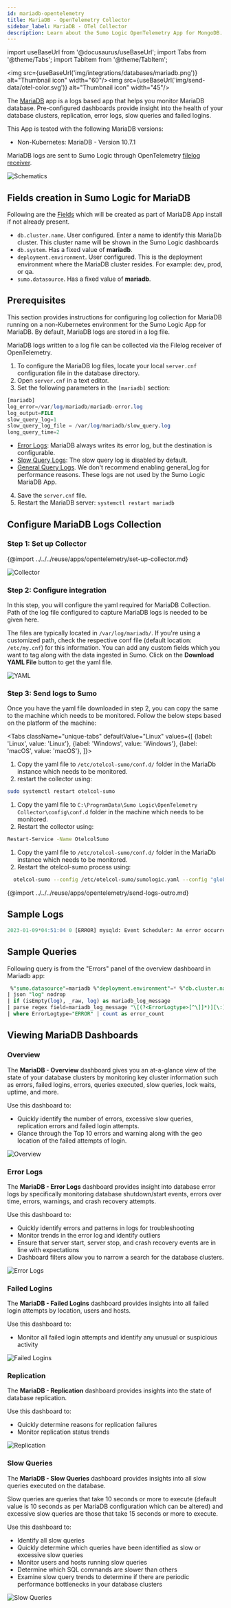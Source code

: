 ```yaml
---
id: mariadb-opentelemetry
title: MariaDB - OpenTelemetry Collector
sidebar_label: MariaDB - OTel Collector
description: Learn about the Sumo Logic OpenTelemetry App for MongoDB.
---
```


import useBaseUrl from '@docusaurus/useBaseUrl';
import Tabs from '@theme/Tabs';
import TabItem from '@theme/TabItem';

<img src={useBaseUrl('img/integrations/databases/mariadb.png')} alt="Thumbnail icon" width="60"/><img src={useBaseUrl('img/send-data/otel-color.svg')} alt="Thumbnail icon" width="45"/>

The [MariaDB](https://mariadb.org/about/) app is a logs based app that helps you monitor MariaDB database. Pre-configured dashboards provide insight into the health of your database clusters, replication, error logs, slow queries and failed logins.

This App is tested with the following MariaDB versions:

- Non-Kubernetes: MariaDB - Version 10.7.1

MariaDB logs are sent to Sumo Logic through OpenTelemetry [filelog receiver](https://github.com/open-telemetry/opentelemetry-collector-contrib/tree/main/receiver/filelogreceiver).

<img src='https://sumologic-app-data-v2.s3.amazonaws.com/dashboards/MariaDB-OpenTelemetry/MariaDB-Schematics.png' alt="Schematics" />

## Fields creation in Sumo Logic for MariaDB

Following are the [Fields](/docs/manage/fields/) which will be created as part of MariaDB App install if not already present.

- `db.cluster.name`. User configured. Enter a name to identify this MariaDb cluster. This cluster name will be shown in the Sumo Logic dashboards
- `db.system`. Has a fixed value of **mariadb**.
- `deployment.environment`. User configured. This is the deployment environment where the MariaDB cluster resides. For example: dev, prod, or qa.
- `sumo.datasource`. Has a fixed value of **mariadb**.

## Prerequisites

This section provides instructions for configuring log collection for MariaDB running on a non-Kubernetes environment for the Sumo Logic App for MariaDB. By default, MariaDB logs are stored in a log file.

MariaDB logs written to a log file can be collected via the Filelog receiver of OpenTelemetry.

1. To configure the MariaDB log files, locate your local `server.cnf` configuration file in the database directory.
2. Open `server.cnf` in a text editor.
3. Set the following parameters in the `[mariadb]` section:
  ```sql
  [mariadb]
  log_error=/var/log/mariadb/mariadb-error.log
  log_output=FILE
  slow_query_log=1
  slow_query_log_file = /var/log/mariadb/slow_query.log
  long_query_time=2
  ```
   - [Error Logs](https://mariadb.com/kb/en/error-log/): MariaDB always writes its error log, but the destination is configurable.
   - [Slow Query Logs](https://mariadb.com/kb/en/slow-query-log-overview/): The slow query log is disabled by default.
   - [General Query Logs](https://mariadb.com/kb/en/general-query-log/). We don't recommend enabling general_log for performance reasons. These logs are not used by the Sumo Logic MariaDB App.
4. Save the `server.cnf` file.
5. Restart the MariaDB server: `systemctl restart mariadb`

## Configure MariaDB Logs Collection

### Step 1: Set up Collector

{@import ../../../reuse/apps/opentelemetry/set-up-collector.md}

<img src='https://sumologic-app-data-v2.s3.amazonaws.com/dashboards/MariaDB-OpenTelemetry/MariaDB-Collector.png' alt="Collector" />

### Step 2: Configure integration

In this step, you will configure the yaml required for MariaDB Collection. Path of the log file configured to capture MariaDB logs is needed to be given here.

The files are typically located in `/var/log/mariadb/`. If you're using a customized path, check the respective conf file (default location: `/etc/my.cnf`) for this information. You can add any custom fields which you want to tag along with the data ingested in Sumo. Click on the **Download YAML File** button to get the yaml file.

<img src='https://sumologic-app-data-v2.s3.amazonaws.com/dashboards/MariaDB-OpenTelemetry/MariaDB-YAML.png' alt="YAML" />

### Step 3: Send logs to Sumo

Once you have the yaml file downloaded in step 2, you can copy the same to the machine which needs to be monitored. Follow the below steps based on the platform of the machine:

<Tabs
  className="unique-tabs"
  defaultValue="Linux"
  values={[
    {label: 'Linux', value: 'Linux'},
    {label: 'Windows', value: 'Windows'},
    {label: 'macOS', value: 'macOS'},
  ]}>

<TabItem value="Linux">

1. Copy the yaml file to `/etc/otelcol-sumo/conf.d/` folder in the MariaDb instance which needs to be monitored.
2. restart the collector using:
  ```sh
  sudo systemctl restart otelcol-sumo
  ```

</TabItem>
<TabItem value="Windows">

1. Copy the yaml file to `C:\ProgramData\Sumo Logic\OpenTelemetry Collector\config\conf.d` folder in the machine which needs to be monitored.
2. Restart the collector using:
  ```sh
  Restart-Service -Name OtelcolSumo
  ```

</TabItem>
<TabItem value="macOS">

1. Copy the yaml file to `/etc/otelcol-sumo/conf.d/` folder in the MariaDb instance which needs to be monitored.
2. Restart the otelcol-sumo process using: 
  ```sh
  otelcol-sumo --config /etc/otelcol-sumo/sumologic.yaml --config "glob:/etc/otelcol-sumo/conf.d/*.yaml"
  ```

</TabItem>
</Tabs>

{@import ../../../reuse/apps/opentelemetry/send-logs-outro.md}

## Sample Logs

```sql
2023-01-09*04:51:04 0 [ERROR] mysqld: Event Scheduler: An error occurred when initializing system tables. Disabling the Event Scheduler.
```

## Sample Queries

Following query is from the "Errors" panel of the overview dashboard in Mariadb app: 

```sql
 %"sumo.datasource"=mariadb %"deployment.environment"=* %"db.cluster.name"=* "[ERROR]"
| json "log" nodrop
| if (isEmpty(log), _raw, log) as mariadb_log_message
| parse regex field=mariadb_log_message "\[(?<ErrorLogtype>[^\]]*)][\:]*\s(?<ErrorMsg>.*)"
| where ErrorLogtype="ERROR" | count as error_count
```

## Viewing MariaDB Dashboards

### Overview

The **MariaDB - Overview** dashboard gives you an at-a-glance view of the state of your database clusters by monitoring key cluster information such as errors, failed logins, errors, queries executed, slow queries, lock waits, uptime, and more.

Use this dashboard to:

- Quickly identify the number of errors, excessive slow queries, replication errors and failed login attempts.
- Glance through the Top 10 errors and warning along with the geo location of the failed attempts of login.

<img src='https://sumologic-app-data-v2.s3.amazonaws.com/dashboards/MariaDB-OpenTelemetry/MariaDB-Overview.png' alt="Overview" />

### Error Logs

The **MariaDB - Error Logs** dashboard provides insight into database error logs by specifically monitoring database shutdown/start events, errors over time, errors, warnings, and crash recovery attempts.

Use this dashboard to:

- Quickly identify errors and patterns in logs for troubleshooting
- Monitor trends in the error log and identify outliers
- Ensure that server start, server stop, and crash recovery events are in line with expectations
- Dashboard filters allow you to narrow a search for the database clusters.

<img src='https://sumologic-app-data-v2.s3.amazonaws.com/dashboards/MariaDB-OpenTelemetry/MariaDB-Error-Logs.png' alt="Error Logs" />

### Failed Logins

The **MariaDB - Failed Logins** dashboard provides insights into all failed login attempts by location, users and hosts.

Use this dashboard to:

- Monitor all failed login attempts and identify any unusual or suspicious activity

<img src='https://sumologic-app-data-v2.s3.amazonaws.com/dashboards/MariaDB-OpenTelemetry/MariaDB-Failed-Logins.png' alt="Failed Logins" />

### Replication

The **MariaDB - Replication** dashboard provides insights into the state of database replication.

Use this dashboard to:

- Quickly determine reasons for replication failures
- Monitor replication status trends

<img src='https://sumologic-app-data-v2.s3.amazonaws.com/dashboards/MariaDB-OpenTelemetry/MariaDB-Replication.png' alt="Replication" />

### Slow Queries

The **MariaDB - Slow Queries** dashboard provides insights into all slow queries executed on the database.

Slow queries are queries that take 10 seconds or more to execute (default value is 10 seconds as per MariaDB configuration which can be altered) and excessive slow queries are those that take 15 seconds or more to execute.

Use this dashboard to:

- Identify all slow queries
- Quickly determine which queries have been identified as slow or excessive slow queries
- Monitor users and hosts running slow queries
- Determine which SQL commands are slower than others
- Examine slow query trends to determine if there are periodic performance bottlenecks in your database clusters

<img src='https://sumologic-app-data-v2.s3.amazonaws.com/dashboards/MariaDB-OpenTelemetry/MariaDB-Slow-Queries.png' alt="Slow Queries" />
